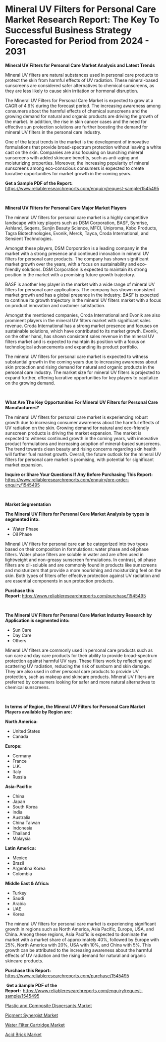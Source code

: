 <p><h1>Mineral UV Filters for Personal Care Market Research Report: The Key To Successful Business Strategy Forecasted for Period from 2024 - 2031</h1></p><p><strong>Mineral UV Filters for Personal Care Market Analysis and Latest Trends</strong></p>
<p><p>Mineral UV filters are natural substances used in personal care products to protect the skin from harmful effects of UV radiation. These mineral-based sunscreens are considered safer alternatives to chemical sunscreens, as they are less likely to cause skin irritation or hormonal disruption.</p><p>The Mineral UV Filters for Personal Care Market is expected to grow at a CAGR of 4.6% during the forecast period. The increasing awareness among consumers about the harmful effects of chemical sunscreens and the growing demand for natural and organic products are driving the growth of the market. In addition, the rise in skin cancer cases and the need for effective sun protection solutions are further boosting the demand for mineral UV filters in the personal care industry.</p><p>One of the latest trends in the market is the development of innovative formulations that provide broad-spectrum protection without leaving a white cast on the skin. Companies are also focusing on launching mineral sunscreens with added skincare benefits, such as anti-aging and moisturizing properties. Moreover, the increasing popularity of mineral sunscreens among eco-conscious consumers is expected to create lucrative opportunities for market growth in the coming years.</p></p>
<p><strong>Get a Sample PDF of the Report:&nbsp;</strong> <a href="https://www.reliableresearchreports.com/enquiry/request-sample/1545495">https://www.reliableresearchreports.com/enquiry/request-sample/1545495</a></p>
<p>&nbsp;</p>
<p><strong>Mineral UV Filters for Personal Care Major Market Players</strong></p>
<p><p>The mineral UV filters for personal care market is a highly competitive landscape with key players such as DSM Corporation, BASF, Symrise, Ashland, Seqens, Sunjin Beauty Science, MFCI, Uniproma, Kobo Products, Tagra Biotechnologies, Evonik, Merck, Tayca, Croda International, and Sensient Technologies.</p><p>Amongst these players, DSM Corporation is a leading company in the market with a strong presence and continued innovation in mineral UV filters for personal care products. The company has shown significant market growth over the years, with a focus on sustainability and eco-friendly solutions. DSM Corporation is expected to maintain its strong position in the market with a promising future growth trajectory.</p><p>BASF is another key player in the market with a wide range of mineral UV filters for personal care applications. The company has shown consistent market growth and has a global presence in the industry. BASF is expected to continue its growth trajectory in the mineral UV filters market with a focus on product innovation and customer satisfaction.</p><p>Amongst the mentioned companies, Croda International and Evonik are also prominent players in the mineral UV filters market with significant sales revenue. Croda International has a strong market presence and focuses on sustainable solutions, which have contributed to its market growth. Evonik, on the other hand, has shown consistent sales revenue in the mineral UV filters market and is expected to maintain its position with a focus on technological advancements and expanding its product portfolio.</p><p>The mineral UV filters for personal care market is expected to witness substantial growth in the coming years due to increasing awareness about skin protection and rising demand for natural and organic products in the personal care industry. The market size for mineral UV filters is projected to expand further, offering lucrative opportunities for key players to capitalize on the growing demand.</p></p>
<p>&nbsp;</p>
<p><strong>What Are The Key Opportunities For Mineral UV Filters for Personal Care Manufacturers?</strong></p>
<p><p>The mineral UV filters for personal care market is experiencing robust growth due to increasing consumer awareness about the harmful effects of UV radiation on the skin. Growing demand for natural and eco-friendly sunscreen products is driving the market expansion. The market is expected to witness continued growth in the coming years, with innovative product formulations and increasing adoption of mineral-based sunscreens. The trend towards clean beauty and rising concerns regarding skin health will further fuel market growth. Overall, the future outlook for the mineral UV filters for personal care market is promising, with potential for significant market expansion.</p></p>
<p><strong>Inquire or Share Your Questions If Any Before Purchasing This Report:</strong> <a href="https://www.reliableresearchreports.com/enquiry/pre-order-enquiry/1545495">https://www.reliableresearchreports.com/enquiry/pre-order-enquiry/1545495</a></p>
<p>&nbsp;</p>
<p><strong>Market Segmentation</strong></p>
<p><strong>The Mineral UV Filters for Personal Care Market Analysis by types is segmented into:</strong></p>
<p><ul><li>Water Phase</li><li>Oil Phase</li></ul></p>
<p><p>Mineral UV filters for personal care can be categorized into two types based on their composition in formulations: water phase and oil phase filters. Water phase filters are soluble in water and are often used in lightweight and non-greasy sunscreen formulations. In contrast, oil phase filters are oil-soluble and are commonly found in products like sunscreens and moisturizers that provide a more nourishing and moisturizing feel on the skin. Both types of filters offer effective protection against UV radiation and are essential components in sun protection products.</p></p>
<p><strong>Purchase this Report:&nbsp;</strong><a href="https://www.reliableresearchreports.com/purchase/1545495">https://www.reliableresearchreports.com/purchase/1545495</a></p>
<p>&nbsp;</p>
<p><strong>The Mineral UV Filters for Personal Care Market Industry Research by Application is segmented into:</strong></p>
<p><ul><li>Sun Care</li><li>Day Care</li><li>Others</li></ul></p>
<p><p>Mineral UV filters are commonly used in personal care products such as sun care and day care products for their ability to provide broad-spectrum protection against harmful UV rays. These filters work by reflecting and scattering UV radiation, reducing the risk of sunburn and skin damage. They are also used in other personal care products to provide UV protection, such as makeup and skincare products. Mineral UV filters are preferred by consumers looking for safer and more natural alternatives to chemical sunscreens.</p></p>
<p>&nbsp;</p>
<p><strong>In terms of Region, the Mineral UV Filters for Personal Care Market Players available by Region are:</strong></p>
<p>
    <p> <strong> North America: </strong>
        <ul>
            <li>United States</li>
            <li>Canada</li>
        </ul>
        </p> 
    <p> <strong> Europe: </strong>
        <ul>
            <li>Germany</li>
            <li>France</li>
            <li>U.K.</li>
            <li>Italy</li>
            <li>Russia</li>
        </ul>
        </p> 
    <p> <strong> Asia-Pacific: </strong>
        <ul>
            <li>China</li>
            <li>Japan</li>
            <li>South Korea</li>
            <li>India</li>
            <li>Australia</li>
            <li>China Taiwan</li>
            <li>Indonesia</li>
            <li>Thailand</li>
            <li>Malaysia</li>
        </ul>
        </p> 
    <p> <strong> Latin America: </strong>
        <ul>
            <li>Mexico</li>
            <li>Brazil</li>
            <li>Argentina Korea</li>
            <li>Colombia</li>
        </ul>
        </p> 
    <p> <strong> Middle East & Africa: </strong>
        <ul>
            <li>Turkey</li>
            <li>Saudi</li>
            <li>Arabia</li>
            <li>UAE</li>
            <li>Korea</li>
        </ul>
    </p>
    </p>
<p><p>The mineral UV filters for personal care market is experiencing significant growth in regions such as North America, Asia Pacific, Europe, USA, and China. Among these regions, Asia Pacific is expected to dominate the market with a market share of approximately 40%, followed by Europe with 25%, North America with 20%, USA with 10%, and China with 5%. This growth can be attributed to the increasing awareness about the harmful effects of UV radiation and the rising demand for natural and organic skincare products.</p></p>
<p><strong>Purchase this Report: </strong><a href="https://www.reliableresearchreports.com/purchase/1545495">https://www.reliableresearchreports.com/purchase/1545495</a></p>
<p>&nbsp;<strong>Get a Sample PDF of the Report:&nbsp;&nbsp;</strong><a href="https://www.reliableresearchreports.com/enquiry/request-sample/1545495">https://www.reliableresearchreports.com/enquiry/request-sample/1545495</a></p>
<p><strong></strong></p>
<p><p><a href="https://github.com/wwwkeltoum/Market-Research-Report-List-2/blob/main/plastic-and-composite-dispersants-market.md">Plastic and Composite Dispersants Market</a></p><p><a href="https://github.com/gamblestampleyjenny50m5sl6/Market-Research-Report-List-1/blob/main/pigment-synergist-market.md">Pigment Synergist Market</a></p><p><a href="https://issuu.com/reportprime-2/docs/water-filter-cartridge-market-size-2030.pptx">Water Filter Cartridge Market</a></p><p><a href="https://issuu.com/reportprime-2/docs/acid-brick-market-size-2030.pptx">Acid Brick Market</a></p></p>
